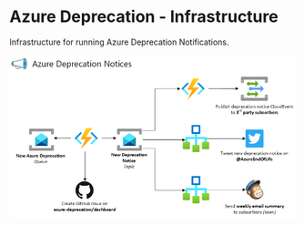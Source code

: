 # Azure Deprecation - Infrastructure
Infrastructure for running Azure Deprecation Notifications.

![Overview](./media/overview.png)
